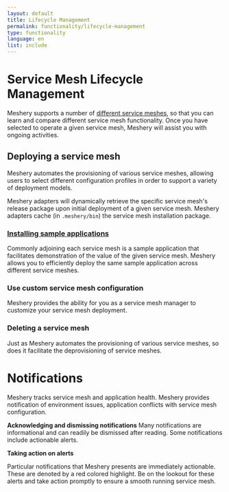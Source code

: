 ```yaml
---
layout: default
title: Lifecycle Management
permalink: functionality/lifecycle-management
type: functionality
language: en
list: include
---
```

<a name="lifecycle-management"></a>

# Service Mesh Lifecycle Management
Meshery supports a number of [different service meshes](installation/adapters), so that you can learn and compare different service mesh functionality. Once you have selected to operate a given service mesh, Meshery will assist you with ongoing activities.

## Deploying a service mesh
Meshery automates the provisioning of various service meshes, allowing users to select different configuration profiles in order to support a variety of deployment models.

Meshery adapters will dynamically retrieve the specific service mesh's release package upon initial deployment of a given service mesh. Meshery adapters cache (in `.meshery/bin`) the service mesh installation package.

### [Installing sample applications](/docs/guides/sample-apps)
Commonly adjoining each service mesh is a sample application that facilitates demonstration of the value of the given service mesh. Meshery allows you to efficiently deploy the same sample application across different service meshes.

### Use custom service mesh configuration
Meshery provides the ability for you as a service mesh manager to customize your service mesh deployment.

### Deleting a service mesh
Just as Meshery automates the provisioning of various service meshes, so does it facilitate the deprovisioning of service meshes.

# Notifications 
Meshery tracks service mesh and application health. Meshery provides notification of environment issues, application conflicts with service mesh configuration.

**Acknowledging and dismissing notifications**
Many notifications are informational and can readily be dismissed after reading. Some notifications include actionable alerts.

<strong>Taking action on alerts</strong>

Particular notifications that Meshery presents are immediately actionable. These are denoted by a red colored highlight. Be on the lookout for these alerts and take action promptly to ensure a smooth running service mesh.
